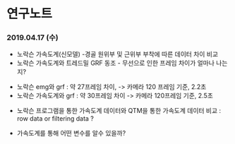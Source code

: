 연구노트
=======

### 2019.04.17 (수)
* 노락슨 가속도계(신모델) -경골 원위부 및 근위부 부착에 따른 데이터 차이 비교
* 노락슨 가속도계와 트레드밀 GRF 동조 - 무선으로 인한 프레임 차이가 얼마나 나는지? 
 - 노락슨 emg와 grf : 약 27프레임 차이, -> 카메라 120 프레임 기준, 2.2초 
 - 노락슨 가속도계와 grf : 약 30프레임 차이 -> 카메라 120프레임 기준, 2.5초 


* 노락슨 프로그램을 통한 가속도계 데이터와 QTM을 통한 가속도계 데이터 비교 : row data or filtering data ?

* 가속도계를 통해 어떤 변수를 알수 있을까?

